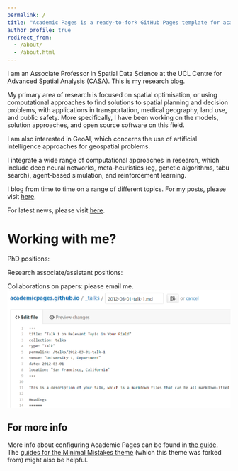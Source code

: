 ```yaml
---
permalink: /
title: "Academic Pages is a ready-to-fork GitHub Pages template for academic personal websites"
author_profile: true
redirect_from: 
  - /about/
  - /about.html
---
```


I am an Associate Professor in Spatial Data Science at the UCL Centre for Advanced Spatial Analysis (CASA). This is my research blog.

My primary area of research is focused on spatial optimisation, or using computational approaches to find solutions to spatial planning and decision problems, with applications in transportation, medical geography, land use, and public safety. More specifically, I have been working on the models, solution approaches, and open source software on this field.

I am also interested in GeoAI, which concerns the use of artificial intelligence approaches for geospatial problems.

I integrate a wide range of computational approaches in research, which include deep neural networks, meta-heuristics (eg, genetic algorithms, tabu search), agent-based simulation, and reinforcement learning.

I blog from time to time on a range of different topics. For my posts, please visit [here]().

For latest news, please visit [here]().

# Working with me?

PhD positions:

Research associate/assistant positions:

Collaborations on papers: please email me.
![Editing a markdown file for a talk](/images/editing-talk.png)

For more info
------
More info about configuring Academic Pages can be found in [the guide](https://academicpages.github.io/markdown/). The [guides for the Minimal Mistakes theme](https://mmistakes.github.io/minimal-mistakes/docs/configuration/) (which this theme was forked from) might also be helpful.
